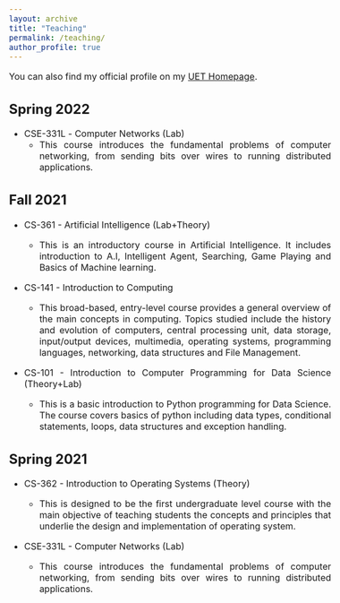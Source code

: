 ```yaml
---
layout: archive
title: "Teaching"
permalink: /teaching/
author_profile: true
---
```


<style type="text/css">
  body{
  font-size: 12pt;
}
</style>

You can also find my official profile on my [UET Homepage](https://www.uet.edu.pk/faculties/facultiesinfo/facultyinfo?fac_id=1368).

<div align="justify">
  
Spring 2022
------
* CSE-331L -  <font size="3">Computer Networks (Lab)</font> 
  * This course introduces the fundamental problems of computer
    networking, from sending bits over wires to running distributed applications.
    
Fall 2021
------
* CS-361 - Artificial Intelligence (Lab+Theory)
  * This is an introductory course in Artificial Intelligence. It includes introduction to A.I, 
  Intelligent Agent, Searching, Game Playing and Basics of Machine learning.
  
* CS-141 - Introduction to Computing
  * This broad-based, entry-level course provides a general overview of the main concepts in
  computing. Topics studied include the history and evolution of computers, central processing
  unit, data storage, input/output devices, multimedia, operating systems, programming languages,
  networking, data structures and File Management.

* CS-101 - Introduction to Computer Programming for Data Science (Theory+Lab)
  * This is a basic introduction to Python programming for Data Science. The course covers basics of
  python including data types, conditional statements, loops, data structures and exception handling.

Spring 2021
------
* CS-362 - Introduction to Operating Systems (Theory)
  * This is designed to be the first undergraduate level course with the main objective of teaching
  students the concepts and principles that underlie the design and implementation of
  operating system.

* CSE-331L - Computer Networks (Lab)
  * This course introduces the fundamental problems of computer
  networking, from sending bits over wires to running distributed applications.
  
</div>
